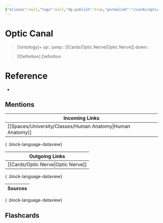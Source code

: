 ```yaml
---
{"aliases":null,"tags":null,"dg-publish":true,"permalink":"/cards/optic-canal/","dgPassFrontmatter":true}
---
```


# Optic Canal

> [!ontology]+
> up:: 
> jump:: [[Cards/Optic Nerve\|Optic Nerve]]
> down:: 

> [!Definition] Definition
> 

# Reference
- 

## Mentions
| Incoming Links                                                |
| ------------------------------------------------------------- |
| [[Spaces/University/Classes/Human Anatomy\|Human Anatomy]] |

{ .block-language-dataview}

| Outgoing Links                        |
| ------------------------------------- |
| [[Cards/Optic Nerve\|Optic Nerve]] |

{ .block-language-dataview}

| Sources |
| ------- |

{ .block-language-dataview}

## Flashcards 
